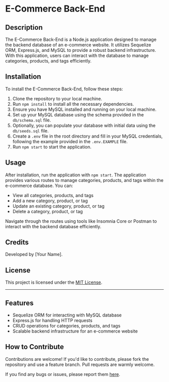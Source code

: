 # E-Commerce Back-End

## Description

The E-Commerce Back-End is a Node.js application designed to manage the backend database of an e-commerce website. It utilizes Sequelize ORM, Express.js, and MySQL to provide a robust backend infrastructure. With this application, users can interact with the database to manage categories, products, and tags efficiently.

## Installation

To install the E-Commerce Back-End, follow these steps:

1. Clone the repository to your local machine.
2. Run `npm install` to install all the necessary dependencies.
3. Ensure you have MySQL installed and running on your local machine.
4. Set up your MySQL database using the schema provided in the `db/schema.sql` file.
5. Optionally, you can populate your database with initial data using the `db/seeds.sql` file.
6. Create a `.env` file in the root directory and fill in your MySQL credentials, following the example provided in the `.env.EXAMPLE` file.
7. Run `npm start` to start the application.

## Usage

After installation, run the application with `npm start`. The application provides various routes to manage categories, products, and tags within the e-commerce database. You can:

- View all categories, products, and tags
- Add a new category, product, or tag
- Update an existing category, product, or tag
- Delete a category, product, or tag

Navigate through the routes using tools like Insomnia Core or Postman to interact with the backend database efficiently.

## Credits

Developed by [Your Name].

## License

This project is licensed under the [MIT License](LICENSE.txt).

---

## Features

- Sequelize ORM for interacting with MySQL database
- Express.js for handling HTTP requests
- CRUD operations for categories, products, and tags
- Scalable backend infrastructure for an e-commerce website

## How to Contribute

Contributions are welcome! If you'd like to contribute, please fork the repository and use a feature branch. Pull requests are warmly welcome.

If you find any bugs or issues, please report them [here](https://github.com/lvanness7690/e-commerce-back-end/issues).
